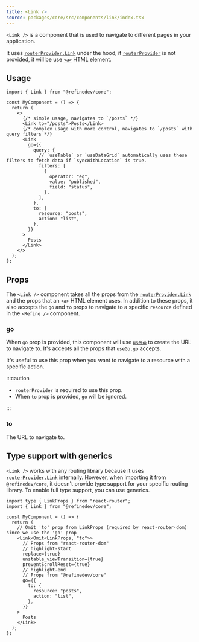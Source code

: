 ```yaml
---
title: <Link />
source: packages/core/src/components/link/index.tsx
---
```


`<Link />` is a component that is used to navigate to different pages in your application.

It uses [`routerProvider.Link`](/docs/routing/router-provider/#link) under the hood, if [`routerProvider`](/docs/routing/router-provider) is not provided, it will be use [`<a>`](https://developer.mozilla.org/en-US/docs/Web/HTML/Element/a) HTML element.

## Usage

```tsx
import { Link } from "@refinedev/core";

const MyComponent = () => {
  return (
    <>
      {/* simple usage, navigates to `/posts` */}
      <Link to="/posts">Posts</Link>
      {/* complex usage with more control, navigates to `/posts` with query filters */}
      <Link
        go={{
          query: {
            // `useTable` or `useDataGrid` automatically uses these filters to fetch data if `syncWithLocation` is true.
            filters: [
              {
                operator: "eq",
                value: "published",
                field: "status",
              },
            ],
          },
          to: {
            resource: "posts",
            action: "list",
          },
        }}
      >
        Posts
      </Link>
    </>
  );
};
```

## Props

The `<Link />` component takes all the props from the [`routerProvider.Link`](/docs/routing/router-provider/#link) and the props that an `<a>` HTML element uses. In addition to these props, it also accepts the `go`
and `to` props to navigate to a specific `resource` defined in the `<Refine />` component.

### go

When `go` prop is provided, this component will use [`useGo`](/docs/routing/hooks/use-go/) to create the URL to navigate to. It's accepts all the props that `useGo.go` accepts.

It's useful to use this prop when you want to navigate to a resource with a specific action.

:::caution

- `routerProvider` is required to use this prop.
- When `to` prop is provided, `go` will be ignored.

:::

### to

The URL to navigate to.

## Type support with generics

`<Link />` works with any routing library because it uses [`routerProvider.Link`](/docs/routing/router-provider/#link) internally. However, when importing it from `@refinedev/core`, it doesn't provide type support for your specific routing library. To enable full type support, you can use generics.

```tsx
import type { LinkProps } from "react-router";
import { Link } from "@refinedev/core";

const MyComponent = () => {
  return (
    // Omit 'to' prop from LinkProps (required by react-router-dom) since we use the 'go' prop
    <Link<Omit<LinkProps, "to">>
      // Props from "react-router-dom"
      // highlight-start
      replace={true}
      unstable_viewTransition={true}
      preventScrollReset={true}
      // highlight-end
      // Props from "@refinedev/core"
      go={{
        to: {
          resource: "posts",
          action: "list",
        },
      }}
    >
      Posts
    </Link>
  );
};
```
